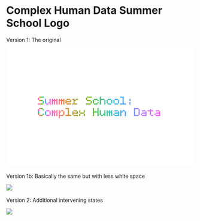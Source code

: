# Complex Human Data Summer School Logo

Version 1: The original

![](./bridge_animation.gif)

Version 1b: Basically the same but with less white space

![](./bridge_animation_b.gif)

Version 2: Additional intervening states

![](./full_animation.gif)